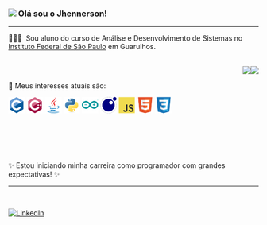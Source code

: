 ### <img src="https://media.giphy.com/media/hvRJCLFzcasrR4ia7z/giphy.gif" width="30px"> Olá sou o Jhennerson!


<hr />

👨🏼‍🎓 &nbsp;Sou aluno do curso de Análise e Desenvolvimento de Sistemas no [Instituto Federal de São Paulo](http://gru.ifsp.edu.br) em Guarulhos.

<br />
  
<div style="display: inline_block">
<img align="right" src="https://user-images.githubusercontent.com/92925449/141186531-54a19d83-e69a-4431-b07c-6c42be12bd70.png" />
<img align="right" height="150em" src="https://github-readme-stats.vercel.app/api?username=jhennerson&show_icons=true&theme=merko&include_all_commits=true&count_private=true" />
</div>
<br />

👀 Meus interesses atuais são:
<div style="display: inline_block">
<img align="center" width="33" src="https://raw.githubusercontent.com/devicons/devicon/master/icons/c/c-original.svg" alt="C" title="C" />
<img align="center" width="33" src="https://raw.githubusercontent.com/devicons/devicon/master/icons/cplusplus/cplusplus-original.svg" alt="C++" title="C++" />
<img align="center" width="33" src="https://raw.githubusercontent.com/devicons/devicon/master/icons/java/java-original.svg" alt="Java" title="Java" />
<img align="center" width="33" src="https://raw.githubusercontent.com/devicons/devicon/master/icons/python/python-original.svg" alt="Python" title="Python" />
<img align="center" width="33" src="https://raw.githubusercontent.com/devicons/devicon/master/icons/arduino/arduino-original.svg" alt="Arduino" title="Arduino" />
<img align="center" width="33" src="https://raw.githubusercontent.com/devicons/devicon/master/icons/lua/lua-original.svg" alt="Lua" title="Lua" />
<img align="center" width="33" src="https://raw.githubusercontent.com/devicons/devicon/master/icons/javascript/javascript-original.svg" alt="JavaScript" title="JavaScript" />
<img align="center" width="33" src="https://raw.githubusercontent.com/devicons/devicon/master/icons/html5/html5-original.svg" alt="HTML5" title="HTML5" />
<img align="center" width="33" src="https://raw.githubusercontent.com/devicons/devicon/master/icons/css3/css3-original.svg" alt="CSS3" title="CSS3" />

<br /><br /><br /><br />

✨&nbsp;Estou iniciando minha carreira como programador com grandes expectativas!&nbsp;✨
<hr />
<br />


<a align="center" href="https://www.linkedin.com/in/jhennerson-barbosa-b9672a20b" target="_blank"><img src="https://img.shields.io/badge/-LinkedIn-blue?style=flat-square&logo=Linkedin&logoColor=white&link/" target="_blank" width="125" alt="LinkedIn" title="Meu LinkedIn"/></a>
